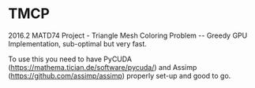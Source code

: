 # TMCP
2016.2 MATD74 Project - Triangle Mesh Coloring Problem -- Greedy GPU Implementation, sub-optimal but very fast.

To use this you need to have PyCUDA (https://mathema.tician.de/software/pycuda/) 
and Assimp (https://github.com/assimp/assimp) properly set-up and good to go.
